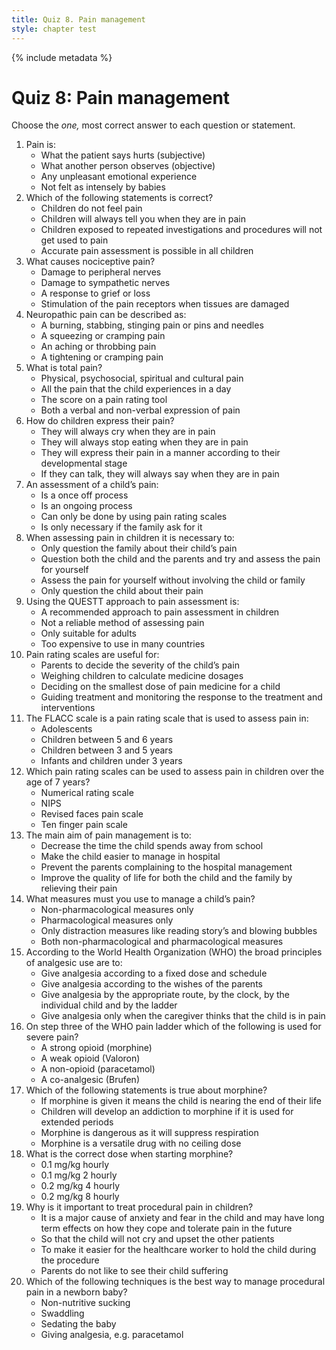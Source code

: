 ```yaml
---
title: Quiz 8. Pain management
style: chapter test
---
```


{% include metadata %} 

# Quiz 8: Pain management

Choose the *one,* most correct answer to each question or statement.

1.	Pain is:
    +	What the patient says hurts (subjective)
    -	What another person observes (objective)
    -	Any unpleasant emotional experience
    -	Not felt as intensely by babies
2.	Which of the following statements is correct?
    -	Children do not feel pain
    -	Children will always tell you when they are in pain
    +	Children exposed to repeated investigations and procedures will not get used to pain
    -	Accurate pain assessment is possible in all children
3.	What causes nociceptive pain?
    -	Damage to peripheral nerves
    -	Damage to sympathetic nerves
    -	A response to grief or loss
    +	Stimulation of the pain receptors when tissues are damaged
4.	Neuropathic pain can be described as:
    +	A burning, stabbing, stinging pain or pins and needles
    -	A squeezing or cramping pain
    -	An aching or throbbing pain
    -	A tightening or cramping pain
5.	What is total pain?
    +	Physical, psychosocial, spiritual and cultural pain
    -	All the pain that the child experiences in a day
    -	The score on a pain rating tool
    -	Both a verbal and non-verbal expression of pain
6.	How do children express their pain?
    -	They will always cry when they are in pain
    -	They will always stop eating when they are in pain
    +	They will express their pain in a manner according to their developmental stage
    -	If they can talk, they will always say when they are in pain
7.	An assessment of a child’s pain:
    -	Is a once off process
    +	Is an ongoing process
    -	Can only be done by using pain rating scales
    -	Is only necessary if the family ask for it
8.	When assessing pain in children it is necessary to:
    -	Only question the family about their child’s pain
    +	Question both the child and the parents and try and assess the pain for yourself
    -	Assess the pain for yourself without involving the child or family
    -	Only question the child about their pain
9.	Using the QUESTT approach to pain assessment is:
    +	A recommended approach to pain assessment in children
    -	Not a reliable method of assessing pain
    -	Only suitable for adults
    -	Too expensive to use in many countries
10.	Pain rating scales are useful for: 
    -	Parents to decide the severity of the child’s pain
    -	Weighing children to calculate medicine dosages
    -	Deciding on the smallest dose of pain medicine for a child
    +	Guiding treatment and monitoring the response to the treatment and interventions
11. The FLACC scale is a pain rating scale that is used to assess pain in:
    -	Adolescents
    -	Children between 5 and 6 years
    -	Children between 3 and 5 years
    +	Infants and children under 3 years
12.	Which pain rating scales can be used to assess pain in children over the age of 7 years?
    +	Numerical rating scale
    -	NIPS
    -	Revised faces pain scale
    -	Ten finger pain scale
13.	The main aim of pain management is to:
    -	Decrease the time the child spends away from school
    -	Make the child easier to manage in hospital
    -	Prevent the parents complaining to the hospital management
    +	Improve the quality of life for both the child and the family by relieving their pain
14.	What measures must you use to manage a child’s pain?
    -	Non-pharmacological measures only
    -	Pharmacological measures only
    -	Only distraction measures like reading story’s and blowing bubbles
    +	Both non-pharmacological and pharmacological measures
15.	According to the World Health Organization (WHO) the broad principles of analgesic use are to: 
    -	Give analgesia according to a fixed dose and schedule
    -	Give analgesia according to the wishes of the parents
    +	Give analgesia by the appropriate route, by the clock, by the individual child and by the ladder
    -	Give analgesia only when the caregiver thinks that the child is in pain
16.	On step three of the WHO pain ladder which of the following is used for severe pain?
    +	A strong opioid (morphine)
    -	A weak opioid (Valoron)
    -	A non-opioid (paracetamol)
    -	A co-analgesic (Brufen)
17.	Which of the following statements is true about morphine?
    -	If morphine is given it means the child is nearing the end of their life
    -	Children will develop an addiction to morphine if it is used for extended periods
    -	Morphine is dangerous as it will suppress respiration
    +	Morphine is a versatile drug with no ceiling dose
18.	What is the correct dose when starting morphine?
    -	0.1 mg/kg hourly
    -	0.1 mg/kg 2 hourly
    +	0.2 mg/kg 4 hourly
    -	0.2 mg/kg 8 hourly
19.	Why is it important to treat procedural pain in children?
    +	It is a major cause of anxiety and fear in the child and may have long term effects on how they cope and tolerate pain in the future
    -	So that the child will not cry and upset the other patients
    -	To make it easier for the healthcare worker to hold the child during the procedure
    -	Parents do not like to see their child suffering
20.	Which of the following techniques is the best way to manage procedural pain in a newborn baby?
    +	Non-nutritive sucking
    -	Swaddling
    -	Sedating the baby
    -	Giving analgesia, e.g. paracetamol

